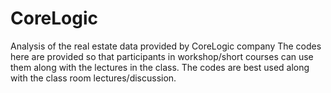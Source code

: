 # CoreLogic
Analysis of the real estate data provided by CoreLogic company
The codes here are provided so that participants in workshop/short courses can use them along with the lectures in the class. The codes are best used along with the class room lectures/discussion.  

